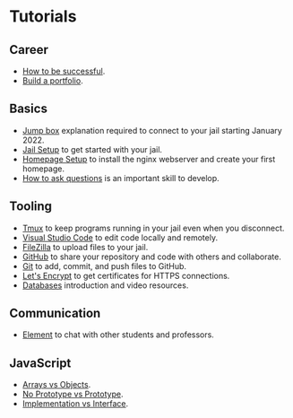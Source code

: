 # Tutorials

## Career

* [How to be successful](how-to-be-successful).
* [Build a portfolio](build-a-portfolio).

## Basics

* [Jump box](jump-box) explanation required to connect to your jail starting January 2022.
* [Jail Setup](jail-setup) to get started with your jail.
* [Homepage Setup](homepage-setup) to install the nginx webserver and create your first homepage.
* [How to ask questions](how-to-ask-questions) is an important skill to develop.

## Tooling

* [Tmux](tmux) to keep programs running in your jail even when you disconnect.
* [Visual Studio Code](visual-studio-code) to edit code locally and remotely.
* [FileZilla](filezilla) to upload files to your jail.
* [GitHub](github) to share your repository and code with others and collaborate.
* [Git](git) to add, commit, and push files to GitHub.
* [Let's Encrypt](lets-encrypt) to get certificates for HTTPS connections.
* [Databases](databases) introduction and video resources.

## Communication

* [Element](element) to chat with other students and professors.

## JavaScript

* [Arrays vs Objects](arrays-vs-objects).
* [No Prototype vs Prototype](no-prototype-vs-prototype).
* [Implementation vs Interface](implementation-vs-interface).
